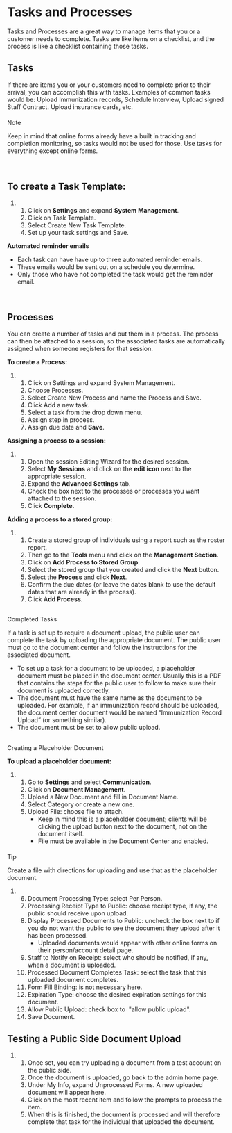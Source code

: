 # Tasks and Processes 
Tasks and Processes are a great way to manage items that you or a customer needs to complete. Tasks are like items on a checklist, and the process is like a checklist containing those tasks.





## 


## Tasks


If there are items you or your customers need to complete prior to their arrival, you can accomplish this with tasks. Examples of common tasks would be: Upload Immunization records, Schedule Interview, Upload signed Staff Contract. Upload insurance cards, etc.



#### 
 Note


Keep in mind that online forms already have a built in tracking and completion monitoring, so tasks would not be used for those. Use tasks for everything except online forms.



 


## To create a Task Template:


1. 1. Click on **Settings** and expand **System Management**.
	2. Click on Task Template.
	3. Select Create New Task Template.
	4. Set up your task settings and Save.


**Automated reminder emails**


* Each task can have have up to three automated reminder emails.
* These emails would be sent out on a schedule you determine.
* Only those who have not completed the task would get the reminder email.


 


## Processes


You can create a number of tasks and put them in a process. The process can then be attached to a session, so the associated tasks are automatically assigned when someone registers for that session.


**To create a Process:**


1. 1. Click on Settings and expand System Management.
	2. Choose Processes.
	3. Select Create New Process and name the Process and Save.
	4. Click Add a new task.
	5. Select a task from the drop down menu.
	6. Assign step in process.
	7. Assign due date and **Save**.


**Assigning a process to a session:**


1. 1. Open the session Editing Wizard for the desired session.
	2. Select **My Sessions** and click on the **edit icon** next to the appropriate session.
	3. Expand the **Advanced Settings** tab.
	4. Check the box next to the processes or processes you want attached to the session.
	5. Click **Complete.**


**Adding a process to a stored group:**


1. 1. Create a stored group of individuals using a report such as the roster report.
	2. Then go to the **Tools** menu and click on the **Management Section**.
	3. Click on **Add Process to Stored Group**.
	4. Select the stored group that you created and click the **Next** button.
	5. Select the **Process** and click **Next**.
	6. Confirm the due dates (or leave the dates blank to use the default dates that are already in the process).
	7. Click A**dd Process**.


## 
Completed Tasks


If a task is set up to require a document upload, the public user can complete the task by uploading the appropriate document. The public user must go to the document center and follow the instructions for the associated document.


* To set up a task for a document to be uploaded, a placeholder document must be placed in the document center. Usually this is a PDF that contains the steps for the public user to follow to make sure their document is uploaded correctly.
* The document must have the same name as the document to be uploaded. For example, if an immunization record should be uploaded, the document center document would be named “Immunization Record Upload” (or something similar).
* The document must be set to allow public upload.


## 
Creating a Placeholder Document


**To upload a placeholder document:**


1. 1. Go to **Settings** and select **Communication**.
	2. Click on **Document Management**.
	3. Upload a New Document and fill in Document Name.
	4. Select Category or create a new one.
	5. Upload File: choose file to attach.
		* Keep in mind this is a placeholder document; clients will be clicking the upload button next to the document, not on the document itself.
		* File must be available in the Document Center and enabled.



#### 
 Tip


Create a file with directions for uploading and use that as the placeholder document.



1. 6. Document Processing Type: select Per Person.
	7. Processing Receipt Type to Public: choose receipt type, if any, the public should receive upon upload.
	8. Display Processed Documents to Public: uncheck the box next to if you do not want the public to see the document they upload after it has been processed.
		* Uploaded documents would appear with other online forms on their person/account detail page.
	9. Staff to Notify on Receipt: select who should be notified, if any, when a document is uploaded.
	10. Processed Document Completes Task: select the task that this uploaded document completes.
	11. Form Fill Binding: is not necessary here.
	12. Expiration Type: choose the desired expiration settings for this document.
	13. Allow Public Upload: check box to  "allow public upload".
	14. Save Document.


## Testing a Public Side Document Upload


1. 1. Once set, you can try uploading a document from a test account on the public side.
	2. Once the document is uploaded, go back to the admin home page.
	3. Under My Info, expand Unprocessed Forms. A new uploaded document will appear here.
	4. Click on the most recent item and follow the prompts to process the item.
	5. When this is finished, the document is processed and will therefore complete that task for the individual that uploaded the document.


 

